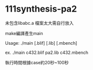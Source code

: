 # 111synthesis-pa2

未包含libabc.a 檔案太大需自行放入

make編譯產生main

Usage: ./main [.blif] [.lib] [.mbench]

ex. ./main c432.blif pa2.lib c432.mbench

執行時間根據case約20秒~100秒

